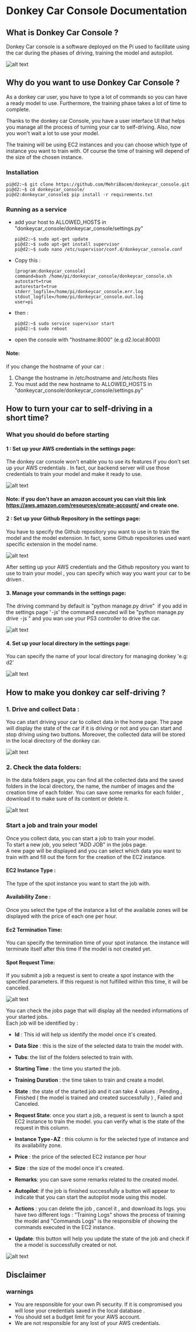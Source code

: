 # Donkey Car Console Documentation

## What is Donkey Car Console ?

Donkey Car console is a software deployed on the Pi used to facilitate using the car during the phases of driving, training the model and autopilot.

![alt text](docs/home.png)


## Why do you want to use Donkey Car Console ?

As a donkey car  user, you have to type a lot of commands so you can have a ready model to use. Furthermore, the training phase takes a lot of time to complete.

Thanks to the donkey car Console, you have a user interface UI that helps you manage all the process of turning your car to self-driving. Also, now you won't wait a lot to use your model. 

The training will be using  EC2 instances and you can choose which type of instance you want to train with. Of course the time of training will depend of the size of the chosen instance.

### Installation 

    pi@d2:~$ git clone https://github.com/MehriBacem/donkeycar_console.git
    pi@d2:~$ cd donkeycar_console/
    pi@d2:donkeycar_console$ pip install -r requirements.txt


### Running as a service

- add your host to  ALLOWED_HOSTS  in "donkeycar_console/donkeycar_console/settings.py"

      pi@d2:~$ sudo apt-get update
      pi@d2:~$ sudo apt-get install supervisor
      pi@d2:~$ sudo nano /etc/supervisor/conf.d/donkeycar_console.conf
      
      
- Copy this :
         
      [program:donkeycar_console]
      command=bash /home/pi/donkeycar_console/donkeycar_console.sh
      autostart=true  
      autorestart=true  
      stderr_logfile=/home/pi/donkeycar_console.err.log
      stdout_logfile=/home/pi/donkeycar_console.out.log
      user=pi  
       
- then :

      pi@d2:~$ sudo service supervisor start
      pi@d2:~$ sudo reboot
      
- open the console with "hostname:8000" (e.g  d2.local:8000)


#### Note:
if you change the hostname of your car : <br /> 
1. Change the hostname in /etc/hostname and /etc/hosts files  <br />
2. You must add the new hostname to ALLOWED_HOSTS in "donkeycar_console/donkeycar_console/settings.py"


## How to turn your car to self-driving in a short time?

### What you should do before starting
#### 1 : Set up your AWS credentials in the settings page:

The donkey car console won't enable you to use its features if you don't set up your AWS credentials . In fact, our backend server will use those credentials to train your model and make it ready to use.

![alt text](docs/aws.png)


#### Note: if you don't have an amazon account you can visit this link https://aws.amazon.com/resources/create-account/ and create one.

#### 2 : Set up your Github Repository in the settings page:
You have to specify the Github repository you want to use in to train the model and the model extension.
In fact, some Github repositories used want specific extension in the model name.

![alt text](docs/github.png)

After setting up your AWS credentials and the Github repository you want to use to train your model , you can specify which way you want your car to be driven .

#### 3. Manage your commands in the settings page:

The driving command by default is "python manage.py drive" 
if you add in the settings page ' - js' the command executed will be "python manage.py drive  - js " and you wan use your PS3 controller to drive the car.

![alt text](docs/command.png)

#### 4. Set up your local directory in the settings page:

You can specify the name of your local directory  for managing donkey 'e.g: d2'

![alt text](docs/localdirec.png)

## How  to make you donkey car self-driving ?

### 1.  Drive and collect Data :
You can start driving your car to collect data in the home page.
The page will display the state of the car if it is driving or not and you can start and stop driving using two buttons. Moreover, the collected data will be stored in the local directory of the donkey car.

![alt text](docs/home.png)

### 2. Check the data folders:

In the data folders page, you can find all the collected data and the saved folders in the local directory,  the name, the number of images and the creation time of each folder.
You can save some remarks for each folder , download it to make sure of its content or delete it.

![alt text](docs/dataFolders.png)


### Start a job and train your model 


Once you collect data, you can start a job to train your model. <br />
To start a new job, you select "ADD JOB" in the jobs page. <br />
A new page will be displayed and you can select which data you want to train with and fill  out the form for the creation of the EC2 instance. <br />
#### EC2 Instance Type :
The type of the spot instance you want to start the job with. <br />
#### Availability Zone : 
Once you select the type of the instance a list of the available zones will be displayed with the price of each one per hour. <br />
#### Ec2 Termination Time:
You can specify the termination time of your spot instance.  the instance will terminate itself after this time if the model is not created yet.<br />
#### Spot Request Time:
If you submit a job a request is sent to create a spot instance with the specified parameters. If this request is not fulfilled within this time, it will be canceled.<br />

![alt text](docs/createjob.png)

You can check the jobs page that will display  all the needed informations of your started jobs.<br />
Each job will be identified by :

- **Id** : This id will help us identify the model once it's created.

- **Data Size** : this is the size of the selected data to train the model with.

- **Tubs**: the list of the folders selected to train with.

- **Starting Time** : the time you started the job.

- **Training Duration** : the time taken to train and create a model.

- **State** : the state of the started job and it can take 4 values : Pending , Finished ( the model is trained and created successfully ) , Failed and Canceled.

- **Request State**: once you start a job, a request is sent to launch a spot EC2 instance to train the model. you can verify what is the state of the request in this column.

- **Instance Type - AZ** : this column is for the selected type of instance and its availability zone.

- **Price** : the price of the selected EC2 instance per hour 

- **Size** : the size of the model once it's created.

- **Remarks**: you can save some remarks related to the created model.

- **Autopilot**: if the job is finished successfully a button will appear to indicate that you can start the autopilot mode using this model.

- **Actions** : you can delete the job , cancel it , and download its logs. you have two different logs : "Training Logs" shows the process of training the model and "Commands Logs" is the responsible of showing the commands executed in the EC2 instance.

- **Update**: this button will help you update the state of the  job and check if the a model is successfully created or not.

![alt text](docs/job.png)


## Disclaimer
### warnings
- You are responsible for your own Pi security. If it is compromised you will lose your credentials saved in the local database .<br />
- You should set a budget limit for your AWS account.<br />
- We are not responsible for any lost of your AWS credentials.<br />




 































